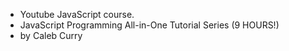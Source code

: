 - Youtube JavaScript course. 
- JavaScript Programming All-in-One Tutorial Series (9 HOURS!)
- by Caleb Curry